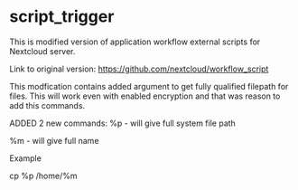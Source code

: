 # script_trigger
This is modified version of application workflow external scripts for Nextcloud server.

Link to original version: https://github.com/nextcloud/workflow_script

This modfication contains added argument to get fully qualified filepath for files.
This will work even with enabled encryption and that was reason to add this commands. 

ADDED 2 new commands:
%p - will give full system file path

%m - will give full name

Example 

cp %p /home/%m


